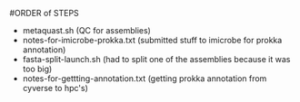 #ORDER of STEPS

* metaquast.sh (QC for assemblies)
* notes-for-imicrobe-prokka.txt (submitted stuff to imicrobe for prokka annotation)
* fasta-split-launch.sh (had to split one of the assemblies because it was too big)
* notes-for-gettting-annotation.txt (getting prokka annotation from cyverse to hpc's)

